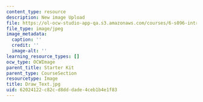 ```yaml
---
content_type: resource
description: New image Upload
file: https://ol-ocw-studio-app-qa.s3.amazonaws.com/courses/6-s096-introduction-to-c-and-c-january-iap-2013/62024122c82cd8dddade4ceb1b4e1f83_Draw_Text.jpg
file_type: image/jpeg
image_metadata:
  caption: ''
  credit: ''
  image-alt: ''
learning_resource_types: []
ocw_type: OCWImage
parent_title: Starter Kit
parent_type: CourseSection
resourcetype: Image
title: Draw_Text.jpg
uid: 62024122-c82c-d8dd-dade-4ceb1b4e1f83
---
```

